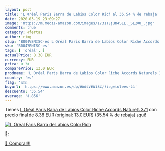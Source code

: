 ```yaml
---
layout: post
title: 'L Oréal Paris Barra de Labios Color Rich al 35.54 % de rebaja'
date: 2020-03-19 23:09:27
image: 'https://m.media-amazon.com/images/I/31TBjQb4S1L._SL200_.jpg'
comments: true
category: ofertas
author: ring
slug: 'B004VENISC-es L Oréal Paris Barra de Labios Color Riche Accords Naturels...'
sku: 'B004VENISC-es'
tags: [ 'oréal', ]
actualPrice: 8.38 EUR
currency: EUR
price: 8.38
comparePrice: 13.0 EUR
prodname: 'L Oréal Paris Barra de Labios Color Riche Accords Naturels 371'
country: 'es'
flag: '🇪🇸'
buyurl: 'https://www.amazon.es/dp/B004VENISC/?tag=tolees-21'
descuento: '35.54'
average: '8.856'
---
```


Tienes [L Oréal Paris Barra de Labios Color Riche Accords Naturels 371](https://www.amazon.es/dp/B004VENISC/?tag=tolees-21) con precio final de  8.38 EUR (original: 13.0 EUR) (35.54 %  de rebaja) aqui!

[![L Oréal Paris Barra de Labios Color Rich](https://m.media-amazon.com/images/I/31TBjQb4S1L._SL200_.jpg)](https://www.amazon.es/dp/B004VENISC/?tag=tolees-21)

🔎:


[🛒 Comprar!!!](https://www.amazon.es/dp/B004VENISC/?tag=tolees-21)
